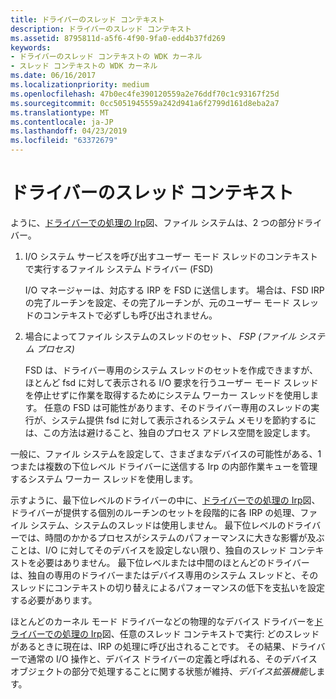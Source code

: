 ```yaml
---
title: ドライバーのスレッド コンテキスト
description: ドライバーのスレッド コンテキスト
ms.assetid: 8795811d-a5f6-4f90-9fa0-edd4b37fd269
keywords:
- ドライバーのスレッド コンテキストの WDK カーネル
- スレッド コンテキストの WDK カーネル
ms.date: 06/16/2017
ms.localizationpriority: medium
ms.openlocfilehash: 47b0ec4fe390120559a2e76ddf70c1c93167f25d
ms.sourcegitcommit: 0cc5051945559a242d941a6f2799d161d8eba2a7
ms.translationtype: MT
ms.contentlocale: ja-JP
ms.lasthandoff: 04/23/2019
ms.locfileid: "63372679"
---
```

# <a name="driver-thread-context"></a>ドライバーのスレッド コンテキスト





ように、[ドライバーでの処理の Irp](example-i-o-request---the-details.md#ddk-example-i-o-request---the-details-kg)図、ファイル システムは、2 つの部分ドライバー。

1.  I/O システム サービスを呼び出すユーザー モード スレッドのコンテキストで実行するファイル システム ドライバー (FSD)

    I/O マネージャーは、対応する IRP を FSD に送信します。 場合は、FSD IRP の完了ルーチンを設定、その完了ルーチンが、元のユーザー モード スレッドのコンテキストで必ずしも呼び出されません。

2.  場合によってファイル システムのスレッドのセット、 *FSP (ファイル システム プロセス)*

    FSD は、ドライバー専用のシステム スレッドのセットを作成できますが、ほとんど fsd に対して表示される I/O 要求を行うユーザー モード スレッドを停止せずに作業を取得するためにシステム ワーカー スレッドを使用します。 任意の FSD は可能性があります、そのドライバー専用のスレッドの実行が、システム提供 fsd に対して表示されるシステム メモリを節約するには、この方法は避けること、独自のプロセス アドレス空間を設定します。

一般に、ファイル システムを設定して、さまざまなデバイスの可能性がある、1 つまたは複数の下位レベル ドライバーに送信する Irp の内部作業キューを管理するシステム ワーカー スレッドを使用します。

示すように、最下位レベルのドライバーの中に、[ドライバーでの処理の Irp](example-i-o-request---the-details.md#ddk-example-i-o-request---the-details-kg)図、ドライバーが提供する個別のルーチンのセットを段階的に各 IRP の処理、ファイル システム、システムのスレッドは使用しません。 最下位レベルのドライバーでは、時間のかかるプロセスがシステムのパフォーマンスに大きな影響が及ぶことは、I/O に対してそのデバイスを設定しない限り、独自のスレッド コンテキストを必要はありません。 最下位レベルまたは中間のほとんどのドライバーは、独自の専用のドライバーまたはデバイス専用のシステム スレッドと、そのスレッドにコンテキストの切り替えによるパフォーマンスの低下を支払いを設定する必要があります。

ほとんどのカーネル モード ドライバーなどの物理的なデバイス ドライバーを[ドライバーでの処理の Irp](example-i-o-request---the-details.md#ddk-example-i-o-request---the-details-kg)図、任意のスレッド コンテキストで実行: どのスレッドがあるときに現在は、IRP の処理に呼び出されることです。 その結果、ドライバーで通常の I/O 操作と、デバイス ドライバーの定義と呼ばれる、そのデバイス オブジェクトの部分で処理することに関する状態が維持、*デバイス拡張機能*します。

 

 




